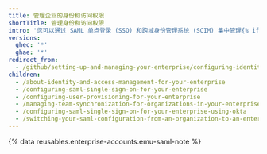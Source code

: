 ```yaml
---
title: 管理企业的身份和访问权限
shortTitle: 管理身份和访问权限
intro: '您可以通过 SAML 单点登录 (SSO) 和跨域身份管理系统 (SCIM) 集中管理{% ifversion ghae %}帐户和{% endif %}对 {% data variables.product.product_name %} 上{% ifversion ghae %}企业{% elsif ghec %}企业帐户{% endif %}的访问。'
versions:
  ghec: '*'
  ghae: '*'
redirect_from:
  - /github/setting-up-and-managing-your-enterprise/configuring-identity-and-access-management-for-your-enterprise-account
children:
  - /about-identity-and-access-management-for-your-enterprise
  - /configuring-saml-single-sign-on-for-your-enterprise
  - /configuring-user-provisioning-for-your-enterprise
  - /managing-team-synchronization-for-organizations-in-your-enterprise
  - /configuring-saml-single-sign-on-for-your-enterprise-using-okta
  - /switching-your-saml-configuration-from-an-organization-to-an-enterprise-account
---
```


{% data reusables.enterprise-accounts.emu-saml-note %}
